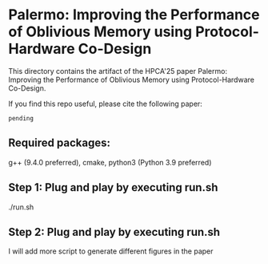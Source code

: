 Palermo: Improving the Performance of Oblivious Memory using Protocol-Hardware Co-Design
===================
This directory contains the artifact of the HPCA'25 paper Palermo: Improving the Performance of Oblivious Memory using Protocol-Hardware Co-Design. 

If you find this repo useful, please cite the following paper: 
```
pending
```

## Required packages:

g++ (9.4.0 preferred), cmake, python3 (Python 3.9 preferred)

## **Step 1**: Plug and play by executing run.sh
./run.sh


## **Step 2**: Plug and play by executing run.sh
I will add more script to generate different figures in the paper
